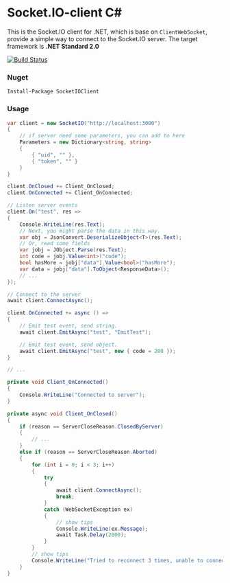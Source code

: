 # Socket.IO-client C#

This is the Socket.IO client for .NET, which is base on `ClientWebSocket`, provide a simple way to connect to the Socket.IO server. The target framework is **.NET Standard 2.0**

[![Build Status](https://herowong.visualstudio.com/socket.io-client/_apis/build/status/doghappy.socket.io-client-csharp?branchName=master)](https://herowong.visualstudio.com/socket.io-client/_build/latest?definitionId=15&branchName=master)

### Nuget

```
Install-Package SocketIOClient
```

### Usage

```cs
var client = new SocketIO("http://localhost:3000")
{
    // if server need some parameters, you can add to here
    Parameters = new Dictionary<string, string>
    {
        { "uid", "" },
        { "token", "" }
    }
}

client.OnClosed += Client_OnClosed;
client.OnConnected += Client_OnConnected;

// Listen server events
client.On("test", res =>
{
    Console.WriteLine(res.Text);
    // Next, you might parse the data in this way.
    var obj = JsonConvert.DeserializeObject<T>(res.Text);
    // Or, read some fields
    var jobj = JObject.Parse(res.Text);
    int code = jobj.Value<int>("code");
    bool hasMore = jobj["data"].Value<bool>("hasMore");
    var data = jobj["data"].ToObject<ResponseData>();
    // ...
});

// Connect to the server
await client.ConnectAsync();

client.OnConnected += async () =>
{
    // Emit test event, send string.
    await client.EmitAsync("test", "EmitTest");

    // Emit test event, send object.
    await client.EmitAsync("test", new { code = 200 });
}

// ...

private void Client_OnConnected()
{
    Console.WriteLine("Connected to server");
}

private async void Client_OnClosed()
{
    if (reason == ServerCloseReason.ClosedByServer)
    {
        // ...
    }
    else if (reason == ServerCloseReason.Aborted)
    {
        for (int i = 0; i < 3; i++)
        {
            try
            {
                await client.ConnectAsync();
                break;
            }
            catch (WebSocketException ex)
            {
                // show tips
                Console.WriteLine(ex.Message);
                await Task.Delay(2000);
            }
        }
        // show tips
        Console.WriteLine("Tried to reconnect 3 times, unable to connect to the server");
    }
}
```
